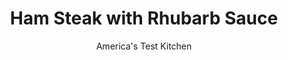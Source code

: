 ---
layout: ../../layouts/MarkdownPostLayout.astro
title: Ham Steak with Rhubarb Sauce
author: America's Test Kitchen
pubDate: 2023-03-15
description: "A casual spring supper where ginger and rhubarb create a tasty sauce for ham steak."
image_url: https://res.cloudinary.com/hksqkdlah/image/upload/ar_1:1,c_fill,dpr_2.0,f_auto,fl_lossy.progressive.strip_profile,g_faces:auto,q_auto:low,w_344/4144_sfs-hamsteak-cc-319105
tags: ["Main Courses","Pork"]
calories: 
protein: 
carbohydrates: 
fats: 
fiber: 
ingredients: ["1 pound, rhubarb, leaves discarded, stalks cut into 1/2-inch pieces","1 tablespoon, unsalted butter","2.5 pounds, ham steak bone-in, thick cut, patted dry with paper towels","2 tablespoons, water","1 tablespoon, cider vinegar","1/4 cup, sugar","1 tablespoon, minced fresh ginger",", Ground black pepper"]
serves: 6
time: ""
instructions: ["Toss rhubarb with 1 teaspoon salt in medium bowl and let sit for 20 minutes. Rinse rhubarb in colander and drain well. Set aside.","Heat butter in large skillet over medium-high heat until foaming subsides. Add ham steak and cook without moving until browned, about 5 minutes. Using tongs and large spatula, flip steak and cook on second side until browned, about 4 minutes. Transfer ham steak to serving platter, tent with foil, and set aside.","Return skillet to medium heat and add water, vinegar, sugar, and ginger. Simmer until sugar has dissolved, about 30 seconds. Stir in rhubarb and cook until tender but not mushy, 5 to 8 minutes. Season with salt and pepper to taste. Spoon sauce over ham steak and serve."]
nutrition: undefined
notes: "Look for a bone-in ham steak that is cut crosswise from a whole ham. These steaks are far superior to individual (and sometimes processed) ham steaks."
---